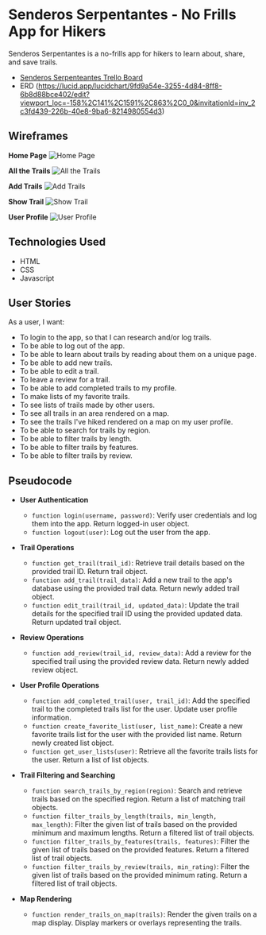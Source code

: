 # Senderos Serpentantes - No Frills App for Hikers

Senderos Serpentantes is a no-frills app for hikers to learn about, share, and save trails.
- [Senderos Serpenteantes Trello Board](https://trello.com/b/BCFgb0eM/senderos-serpenteantes)
- ERD (https://lucid.app/lucidchart/9fd9a54e-3255-4d84-8ff8-6b8d88bce402/edit?viewport_loc=-158%2C141%2C1591%2C863%2C0_0&invitationId=inv_2c3fd439-226b-40e8-9ba6-8214980554d3)


## Wireframes

**Home Page**
![Home Page](https://i.imgur.com/uehY9Xm.png)

**All the Trails**
![All the Trails](https://i.imgur.com/Yh2DuZA.png)

**Add Trails**
![Add Trails](https://i.imgur.com/WI9SHIH.png)

**Show Trail**
![Show Trail](https://i.imgur.com/bOAL3WM.png)

**User Profile**
![User Profile](https://i.imgur.com/26B2L1K.png)

## Technologies Used

- HTML
- CSS
- Javascript

## User Stories

As a user, I want:
- To login to the app, so that I can research and/or log trails.
- To be able to log out of the app.
- To be able to learn about trails by reading about them on a unique page.
- To be able to add new trails.
- To be able to edit a trail.
- To leave a review for a trail.
- To be able to add completed trails to my profile.
- To make lists of my favorite trails.
- To see lists of trails made by other users.
- To see all trails in an area rendered on a map.
- To see the trails I've hiked rendered on a map on my user profile.
- To be able to search for trails by region.
- To be able to filter trails by length.
- To be able to filter trails by features.
- To be able to filter trails by review.

## Pseudocode

- **User Authentication**
  - `function login(username, password)`: Verify user credentials and log them into the app. Return logged-in user object.
  - `function logout(user)`: Log out the user from the app.

- **Trail Operations**
  - `function get_trail(trail_id)`: Retrieve trail details based on the provided trail ID. Return trail object.
  - `function add_trail(trail_data)`: Add a new trail to the app's database using the provided trail data. Return newly added trail object.
  - `function edit_trail(trail_id, updated_data)`: Update the trail details for the specified trail ID using the provided updated data. Return updated trail object.

- **Review Operations**
  - `function add_review(trail_id, review_data)`: Add a review for the specified trail using the provided review data. Return newly added review object.

- **User Profile Operations**
  - `function add_completed_trail(user, trail_id)`: Add the specified trail to the completed trails list for the user. Update user profile information.
  - `function create_favorite_list(user, list_name)`: Create a new favorite trails list for the user with the provided list name. Return newly created list object.
  - `function get_user_lists(user)`: Retrieve all the favorite trails lists for the user. Return a list of list objects.

- **Trail Filtering and Searching**
  - `function search_trails_by_region(region)`: Search and retrieve trails based on the specified region. Return a list of matching trail objects.
  - `function filter_trails_by_length(trails, min_length, max_length)`: Filter the given list of trails based on the provided minimum and maximum lengths. Return a filtered list of trail objects.
  - `function filter_trails_by_features(trails, features)`: Filter the given list of trails based on the provided features. Return a filtered list of trail objects.
  - `function filter_trails_by_review(trails, min_rating)`: Filter the given list of trails based on the provided minimum rating. Return a filtered list of trail objects.

- **Map Rendering**
  - `function render_trails_on_map(trails)`: Render the given trails on a map display. Display markers or overlays representing the trails.

